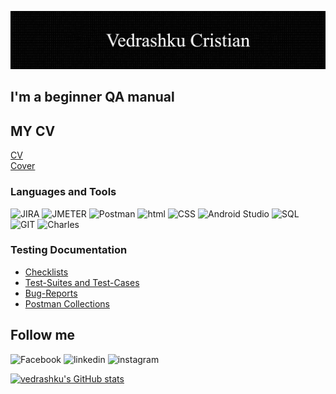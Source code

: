 ![Header](https://github.com/vedrashku/vedrashku/blob/main/asserts/header.png)

## I'm a beginner QA manual

## MY CV
<a href="https://drive.google.com/file/d/1yOrSd80NNQwMLpVTg7FQYxckg42ey9CE/view?usp=sharing" rel="nofollow">CV</a> <br>
<a href="https://drive.google.com/file/d/1hUQnD1CHxQZywegBN2LWWmyqKoMzcCyI/view?usp=sharing" rel="nofollow">Cover</a>

### Languages and Tools
![JIRA](https://img.shields.io/badge/-JIRA-090909?style=for-the-badge&logo=jira) ![JMETER](https://img.shields.io/badge/-JMETER-090909?style=for-the-badge&logo=JMETER)
![Postman](https://img.shields.io/badge/-Postman-090909?style=for-the-badge&logo=postman)
![html](https://img.shields.io/badge/-html-090909?style=for-the-badge&logo=HTML)
![CSS](https://img.shields.io/badge/-css-090909?style=for-the-badge&logo=CSS)
![Android Studio](https://img.shields.io/badge/-Android_Studio-090909?style=for-the-badge&logo=AndroidStudio)
![SQL](https://img.shields.io/badge/-SQL-090909?style=for-the-badge&logo=mySQL)
![GIT](https://img.shields.io/badge/-GIT-090909?style=for-the-badge&logo=GIThub)
![Charles](https://img.shields.io/badge/-Charles-090909?style=for-the-badge&logo=Charles)

### Testing Documentation
   <ul>
     <li><a href=" " rel="nofollow">Checklists</a></li>
     <li><a href=" " rel="nofollow">Test-Suites and Test-Cases</a></li>
     <li><a href=" " rel="nofollow">Bug-Reports</a></li>
     <li><a href=" " rel="nofollow">Postman Collections</a></li>
   </ul>


## Follow me
![Facebook](https://img.shields.io/badge/-Facebook-090909?style=for-the-badge&logo=facebook) ![linkedin](https://img.shields.io/badge/-linkedin-090909?style=for-the-badge&logo=linkedin) ![instagram](https://img.shields.io/badge/-instagram-090909?style=for-the-badge&logo=instagram) 

[![vedrashku's GitHub stats](https://github-readme-stats.vercel.app/api?username=vedrashku)](https://github.com/vedrashku/github-readme-stats)


